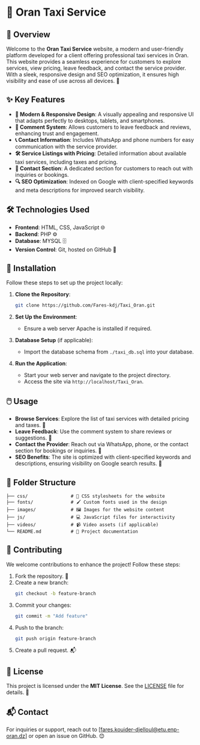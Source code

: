 # 🚖 Oran Taxi Service

## 🌟 Overview
Welcome to the **Oran Taxi Service** website, a modern and user-friendly platform developed for a client offering professional taxi services in Oran. This website provides a seamless experience for customers to explore services, view pricing, leave feedback, and contact the service provider. With a sleek, responsive design and SEO optimization, it ensures high visibility and ease of use across all devices. 🚗

## ✨ Key Features
- **🎨 Modern & Responsive Design**: A visually appealing and responsive UI that adapts perfectly to desktops, tablets, and smartphones.
- **💬 Comment System**: Allows customers to leave feedback and reviews, enhancing trust and engagement.
- **📞 Contact Information**: Includes WhatsApp and phone numbers for easy communication with the service provider.
- **🛠️ Service Listings with Pricing**: Detailed information about available taxi services, including taxes and pricing.
- **📍 Contact Section**: A dedicated section for customers to reach out with inquiries or bookings.
- **🔍 SEO Optimization**: Indexed on Google with client-specified keywords and meta descriptions for improved search visibility.

## 🛠️ Technologies Used
- **Frontend**: HTML, CSS, JavaScript 🌐
- **Backend**: PHP ⚙️
- **Database**: MYSQL 🗄️
- **Version Control**: Git, hosted on GitHub 🐙

## 🚀 Installation
Follow these steps to set up the project locally:

1. **Clone the Repository**:
   ```bash
   git clone https://github.com/Fares-kdj/Taxi_Oran.git
   ```

2. **Set Up the Environment**:
   - Ensure a web server Apache is installed if required.

3. **Database Setup** (if applicable):
   - Import the database schema from `./taxi_db.sql` into your database.

4. **Run the Application**:
   - Start your web server and navigate to the project directory.
   - Access the site via `http://localhost/Taxi_Oran`.

## 🖱️ Usage
- **Browse Services**: Explore the list of taxi services with detailed pricing and taxes. 🚕
- **Leave Feedback**: Use the comment system to share reviews or suggestions. 💬
- **Contact the Provider**: Reach out via WhatsApp, phone, or the contact section for bookings or inquiries. 📲
- **SEO Benefits**: The site is optimized with client-specified keywords and descriptions, ensuring visibility on Google search results. 🔎

## 📂 Folder Structure
```plaintext
├── css/                # 🎨 CSS stylesheets for the website
├── fonts/              # 🖌️ Custom fonts used in the design
├── images/             # 🖼️ Images for the website content
├── js/                 # 💻 JavaScript files for interactivity
├── videos/             # 📹 Video assets (if applicable)
└── README.md           # 📖 Project documentation
```

## 🤝 Contributing
We welcome contributions to enhance the project! Follow these steps:
1. Fork the repository. 🍴
2. Create a new branch:
   ```bash
   git checkout -b feature-branch
   ```
3. Commit your changes:
   ```bash
   git commit -m "Add feature"
   ```
4. Push to the branch:
   ```bash
   git push origin feature-branch
   ```
5. Create a pull request. 📬

## 📜 License
This project is licensed under the **MIT License**. See the [LICENSE](LICENSE) file for details. 📄

## 📬 Contact
For inquiries or support, reach out to [fares.kouider-djelloul@etu.enp-oran.dz] or open an issue on GitHub. 😊
